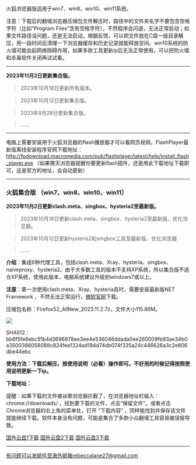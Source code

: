 火狐浏览器版适用于win7、win8、win10、win11系统。

注意：下载后的翻墙浏览器压缩包文件解压时，路径中的文件夹名字不要包含空格字符（比如“Program Files”含有空格字符），不然程序会闪退，无法正常启动；如果文件路径没问题，还是无法启动，根据反馈，可以把文件放在C盘一级目录解压，用一段时间后清理一下浏览器缓存和历史记录就能释放空间。win10系统的防火墙可能会起网络阻碍作用，如果多款工具更新ip后无法正常使用，可以把防火墙和杀毒软件关闭再试试看。

***

**2023年11月2日更新集合版。**

> 2023年10月18日更新所有版本。

> 2023年10月12日更新集合版。

> 2023年9月28日更新集合版。

> ......

***

电脑上需要安装用于火狐浏览器的flash播放器才可以看网页视频。FlashPlayer最新版离线安装程序官网下载地址：
http://fpdownload.macromedia.com/pub/flashplayer/latest/help/install_flash_player.exe （如果哪天浏览器提醒你要更新flash插件，还是用此下载地址下载即可，这是官方的地址，会自动更新）

***

### 火狐集合版 （win7、win8、win10、win11）

**2023年11月2日更新clash.meta、singbox、hysteria2至最新版。**

> 2023年10月18日更新clash.meta、singbox、hysteria2至最新版，优化浏览器。

> 2023年10月12日更新hysteria2和singbox工具至最新版，优化浏览器

> ......

**介绍**：集成6种代理工具，包括clash.meta、Xray、hysteria、singbox、naiveproxy、hysteria2。由于大多数工具的版本不支持XP系统，所以集合版不适合XP系统，使用此版本，电脑系统建议升级到windows7或以上。

**注意**：第一次使用clash.meta、Xray、hysteria具时，需要安装最新版NET Framework ，不然无法正常运行，[微软官网](https://dotnet.microsoft.com/zh-cn/download/dotnet-framework/net48)下载。

压缩包名称：Firefox52_AllNew_2023.11.2.7z，文件大小115.86M。

![](https://fastly.jsdelivr.net/gh/Alvin9999/pac2/softimag/hysteria2-52.png)

SHA512：bb6f5fe8ebc91b4d3696878ee3ee4e536046ddada0ee260009fb83ae34b0a3500386058088c824fee1324ad194d74db074f335a24c446626a3c2e806dbe44ebc

**使用方法：下载后解压，按使用说明（必看）操作即可。不好用的时候记得按照使用说明更新一下ip。**

**下载地址：**

提醒：如果下载的文件被谷歌浏览器拦截了，在浏览器地址栏输入：chrome://downloads/ ，找到要下载的文件，点击“保留文件”。或者点击Chrome浏览器的右上角的菜单处，打开 “下载内容” ，同样能找到并保存该文件就能继续下载。软件本身没有问题，可能是集合了多款小众翻墙工具容易被误报导致。

[国外云盘1下载](https://d2.freessr2.xyz/Firefox52_AllNew_2023.11.2.7z) 
[国外云盘2下载](https://d.dtku35.xyz/Firefox52_AllNew_2023.11.2.7z) 
[国外云盘3下载](https://free.zhujicn2.net/Firefox52_AllNew_2023.11.2.7z) 


***

有问题可以发邮件至海外邮箱rebeccalane27@gmail.com